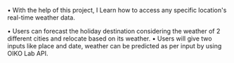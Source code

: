 •	With the help of this project, I Learn how to access any specific location's real-time weather data. 

•	Users can forecast the holiday destination considering the weather of 2 different cities and relocate based on its weather.
•	Users will give two inputs like place and date, weather can be predicted as per input by using OIKO Lab API.
